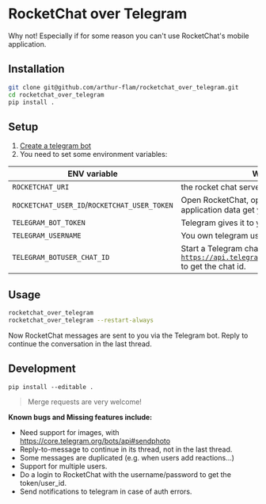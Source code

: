 # RocketChat over Telegram
Why not! Especially if for some reason you can't use RocketChat's mobile application.

## Installation
```bash
git clone git@github.com/arthur-flam/rocketchat_over_telegram.git
cd rocketchat_over_telegram
pip install .
```

## Setup
1. [Create a telegram bot](https://core.telegram.org/bots#creating-a-new-bot)
2. You need to set some environment variables:


| ENV variable       |  Where to find it                                  |
|--------------------|----------------------------------------------------|
| `ROCKETCHAT_URI`   | the rocket chat server *hostname:port*             |
| `ROCKETCHAT_USER_ID`/`ROCKETCHAT_USER_TOKEN` | Open RocketChat, open the devtools, and in the application data get your `user_id` and `user_token`                                                              |
| `TELEGRAM_BOT_TOKEN` | Telegram gives it to you when you create the bot |
| `TELEGRAM_USERNAME`  | You own telegram username, e.g. `@arthur_flam`   |
| `TELEGRAM_BOTUSER_CHAT_ID` | Start a Telegram chat with your bot, then visit [`https://api.telegram.org/bot<yourtoken>/getUpdates`](https://api.telegram.org/bot<yourtoken>/getUpdates) to get the chat id.               |


## Usage
```bash
rocketchat_over_telegram
rocketchat_over_telegram --restart-always
```

Now RocketChat messages are sent to you via the Telegram bot. Reply to continue the conversation in the last thread.

## Development
```
pip install --editable .
```

> Merge requests are very welcome!

**Known bugs and Missing features include:**
- Need support for images, with https://core.telegram.org/bots/api#sendphoto
- Reply-to-message to continue in its thread, not in the last thread.
- Some messages are duplicated (e.g. when users add reactions...)
- Support for multiple users.
- Do a login to RocketChat with the username/password to get the token/user_id.
- Send notifications to telegram in case of auth errors.
